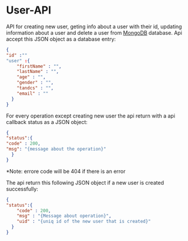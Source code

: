 # User-API
API for creating new user, geting info about a user with their id, updating information about a user and delete a user
from [MongoDB](https://www.mongodb.com/cloud/atlas) database.
Api accept this JSON object as a database entry:
```json
{
"id" :""
"user" :{
    "firstName" : "",
    "lastName" : "",
    "age" : "",
    "gender" : "",
    "tandcs" : "", 
    "email" : ""
  }
}
```
For every operation except creating new user the api return with a api callback status as a JSON object:

```json
{
"status":{
"code" : 200,
"msg": "{message about the operation}"
  }
}
```
*Note: errore code will be 404 if there is an error

The api return this following JSON object if a new user is created successfully:
```json
{
"status":{
    "code" : 200,
    "msg" : "{Message about operation}",
    "uid" : "{uniq id of the new user that is created}"
  }
}
```
